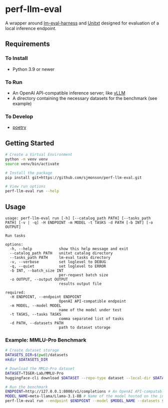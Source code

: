 # perf-llm-eval

A wrapper around [lm-eval-harness](https://github.com/EleutherAI/lm-evaluation-harness) and [Unitxt](https://github.com/IBM/unitxt) designed for evaluation of a local inference endpoint.

## Requirements

### To Install

- Python 3.9 or newer

### To Run

- An OpenAI API-compatible inference server; like [vLLM](https://github.com/vllm-project/vllm)
- A directory containing the necessary datasets for the benchmark (see example)

### To Develop

- [poetry](https://python-poetry.org/docs/#installation)

## Getting Started

``` sh
# Create a Virtual Environment
python -m venv venv
source venv/bin/activate

# Install the package
pip install git+https://github.com/sjmonson/perf-llm-eval.git

# View run options
perf-llm-eval run --help
```

## Usage

```
usage: perf-llm-eval run [-h] [--catalog_path PATH] [--tasks_path PATH] [-v | -q] -H ENDPOINT -m MODEL -t TASKS -d PATH [-b INT] [-o OUTPUT]

Run tasks

options:
  -h, --help            show this help message and exit
  --catalog_path PATH   unitxt catalog directory
  --tasks_path PATH     lm-eval tasks directory
  -v, --verbose         set loglevel to DEBUG
  -q, --quiet           set loglevel to ERROR
  -b INT, --batch_size INT
                        per-request batch size
  -o OUTPUT, --output OUTPUT
                        results output file

required:
  -H ENDPOINT, --endpoint ENDPOINT
                        OpenAI API-compatible endpoint
  -m MODEL, --model MODEL
                        name of the model under test
  -t TASKS, --tasks TASKS
                        comma separated list of tasks
  -d PATH, --datasets PATH
                        path to dataset storage
```

### Example: MMLU-Pro Benchmark

``` sh
# Create dataset storage
DATASETS_DIR=$(pwd)/datasets
mkdir $DATASETS_DIR

# Download the MMLU-Pro dataset
DATASET=TIGER-Lab/MMLU-Pro
huggingface-cli download $DATASET --repo-type dataset --local-dir $DATASETS_DIR/$DATASET

# Run the benchmark
ENDPOINT=http://127.0.0.1:8000/v1/completions # An OpenAI API-compatable completions endpoint
MODEL_NAME=meta-llama/Llama-3.1-8B # Name of the model hosted on the inference server
perf-llm-eval run --endpoint $ENDPOINT --model $MODEL_NAME --datasets $DATASETS_DIR --tasks mmlu_pro
```
